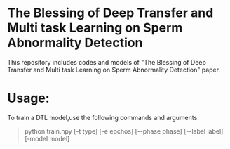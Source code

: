 # The Blessing of Deep Transfer and Multi task Learning on Sperm Abnormality Detection
This repository includes codes and models of "The Blessing of Deep Transfer and Multi task Learning on Sperm Abnormality Detection" paper.

# Usage:
To train a DTL model,use the following commands and arguments:<br />
 > python train.npy [-t type] [-e epchos] [--phase phase] [--label label]  [-model model]


